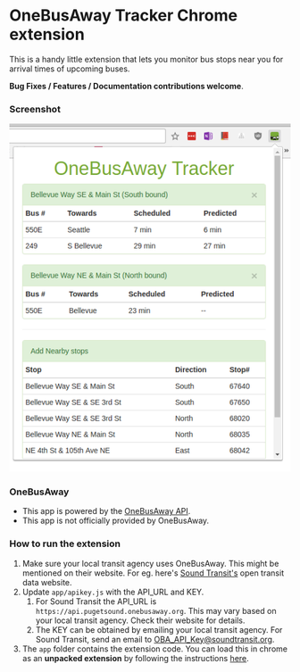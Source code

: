 OneBusAway Tracker Chrome extension
===================================
This is a handy little extension that lets you monitor bus stops near you for
arrival times of upcoming buses.  

**Bug Fixes / Features / Documentation contributions welcome**.

### Screenshot
![Extension popup](/screenshots/popup.png "Extension popup")

### OneBusAway
- This app is powered by the [OneBusAway API](https://onebusaway.org/).  
- This app is not officially provided by OneBusAway.  

### How to run the extension
1. Make sure your local transit agency uses OneBusAway. This might be mentioned
on their website. For eg. here's [Sound Transit's](https://www.soundtransit.org/Open-Transit-Data)
open transit data website.
1. Update `app/apikey.js` with the API_URL and KEY.
    1. For Sound Transit the API_URL is `https://api.pugetsound.onebusaway.org`.
    This may vary based on your local transit agency. Check their website for details.  
    2. The KEY can be obtained by emailing your local transit agency. For
    Sound Transit, send an email to [OBA_API_Key@soundtransit.org](mailto:OBA_API_Key@soundtransit.org?subject=API%20Key%20request).  
1. The `app` folder contains the extension code. You can load this in chrome
as an **unpacked extension** by following the instructions [here](https://developer.chrome.com/extensions/getstarted#unpacked).  
